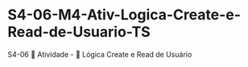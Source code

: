 # S4-06-M4-Ativ-Logica-Create-e-Read-de-Usuario-TS
S4-06  💪 Atividade - 🧠 Lógica Create e Read de Usuário
